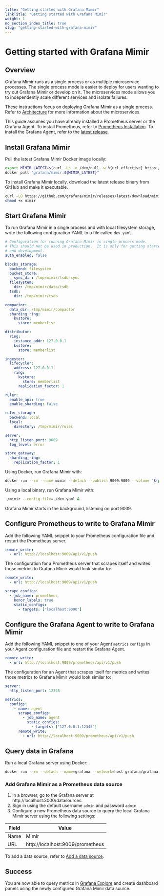 ```yaml
---
title: "Getting started with Grafana Mimir"
linkTitle: "Getting started with Grafana Mimir"
weight: 1
no_section_index_title: true
slug: "getting-started-with-grafana-mimir"
---
```


# Getting started with Grafana Mimir

## Overview

Grafana Mimir runs as a single process or as multiple microservice processes.
The single process mode is easier to deploy for users wanting to try out Grafana Mimir or develop on it.
The microservices mode allows you to independently scale different services and isolate failures.

These instructions focus on deploying Grafana Mimir as a single process.
Refer to [Architecture](../architecture.md) for more information about the microservices.

This guide assumes you have already installed a Prometheus server or the Grafana Agent.
To install Prometheus, refer to [Prometheus Installation](https://prometheus.io/docs/prometheus/latest/installation/).
To install the Grafana Agent, refer to the [latest release](https://github.com/grafana/agent/releases/latest).

## Install Grafana Mimir

Pull the latest Grafana Mimir Docker image locally:

```bash
export MIMIR_LATEST=$(curl -Ls -o /dev/null -w %{url_effective} https://github.com/grafana/mimir/releases | awk -F / '{ print $NF; }')
docker pull "grafana/mimir:${MIMIR_LATEST}"
```

To install Grafana Mimir locally, download the latest release binary from GitHub and make it executable.

```bash
curl -LO https://github.com/grafana/mimir/releases/latest/download/mimir
chmod +x mimir
```

## Start Grafana Mimir

To run Grafana Mimir in a single process and with local filesystem storage, write the following configuration YAML to a file called `dev.yaml`.

```yaml
# Configuration for running Grafana Mimir in single process mode.
# This should not be used in production.  It is only for getting started
# and development.
auth_enabled: false

blocks_storage:
  backend: filesystem
  bucket_store:
    sync_dir: /tmp/mimir/tsdb-sync
  filesystem:
    dir: /tmp/mimir/data/tsdb
  tsdb:
    dir: /tmp/mimir/tsdb

compactor:
  data_dir: /tmp/mimir/compactor
  sharding_ring:
    kvstore:
      store: memberlist

distributor:
  ring:
    instance_addr: 127.0.0.1
    kvstore:
      store: memberlist

ingester:
  lifecycler:
    address: 127.0.0.1
    ring:
      kvstore:
        store: memberlist
      replication_factor: 1

ruler:
  enable_api: true
  enable_sharding: false

ruler_storage:
  backend: local
  local:
    directory: /tmp/mimir/rules

server:
  http_listen_port: 9009
  log_level: error

store_gateway:
  sharding_ring:
    replication_factor: 1
```

Using Docker, run Grafana Mimir with:

```bash
docker run --rm --name mimir --detach --publish 9009:9009 --volume "$(pwd)"/dev.yaml:/etc/mimir/dev.yaml "grafana/mimir:${MIMIR_LATEST}" --config.file=/etc/mimir/dev.yaml
```

Using a local binary, run Grafana Mimir with:

```bash
./mimir --config.file=./dev.yaml &
```

Grafana Mimir starts in the background, listening on port 9009.

## Configure Prometheus to write to Grafana Mimir

Add the following YAML snippet to your Prometheus configuration file and restart the Prometheus server.

```yaml
remote_write:
  - url: http://localhost:9009/api/v1/push
```

The configuration for a Prometheus server that scrapes itself and writes those metrics to Grafana Mimir would look similar to:

```yaml
remote_write:
  - url: http://localhost:9009/api/v1/push

scrape_configs:
  - job_name: prometheus
    honor_labels: true
    static_configs:
      - targets: ["localhost:9090"]
```

## Configure the Grafana Agent to write to Grafana Mimir

Add the following YAML snippet to one of your Agent `metrics` `configs` in your Agent configuration file and restart the Grafana Agent.

```yaml
remote_write:
  - url: http://localhost:9009/prometheus/api/v1/push
```

The configuration for an Agent that scrapes itself for metrics and writes those metrics to Grafana Mimir would look similar to:

```yaml
server:
  http_listen_port: 12345

metrics:
  configs:
    - name: agent
      scrape_configs:
        - job_name: agent
          static_configs:
            - targets: ["127.0.0.1:12345"]
      remote_write:
        - url: http://localhost:9009/prometheus/api/v1/push
```

## Query data in Grafana

Run a local Grafana server using Docker:

```bash
docker run --rm --detach --name=grafana --network=host grafana/grafana
```

### Add Grafana Mimir as a Prometheus data source

1. In a browser, go to the Grafana server at http://localhost:3000/datasources.
1. Sign in using the default username `admin` and password `admin`.
1. Configure a new Prometheus data source to query the local Grafana Mimir server using the following settings:

| Field | Value                            |
| ----- | -------------------------------- |
| Name  | Mimir                            |
| URL   | http://localhost:9009/prometheus |

To add a data source, refer to [Add a data source](https://grafana.com/docs/grafana/latest/datasources/add-a-data-source/).

## Success

You are now able to query metrics in [Grafana Explore](https://grafana.com/docs/grafana/latest/explore/)
and create dashboard panels using the newly configured Grafana Mimir data source.
